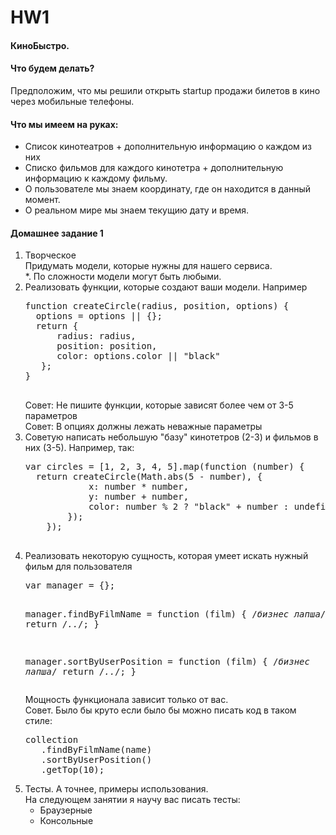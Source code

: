 HW1
===

<h4>КиноБыстро.</h4>

<h4>Что будем делать?</h4>

Предположим, что мы решили открыть startup продажи билетов в кино через мобильные телефоны.

<h4>Что мы имеем на руках:</h4>

<ul> 
 <li>Список кинотеатров + дополнительную информацию о каждом из них</li>
 <li>Списко фильмов для каждого кинотетра + дополнительную информацию к каждому фильму.</li>
 <li>О пользователе мы знаем координату, где он находится в данный момент.</li>
 <li>О реальном мире мы знаем текущию дату и время.</li>
</ul>

<h4>Домашнее задание 1</h4>

<ol> 
 <li>
     <div>Творческое</div>
     Придумать модели, которые нужны для нашего сервиса.
     <div>*. По сложности модели могут быть любыми.</div>
 </li>
 <li>
     <div>Реализовать функции, которые создают ваши модели. Например</div>
     <pre>
function createCircle(radius, position, options) {
  options = options || {};
  return {
      radius: radius,
      position: position,
      color: options.color || "black" 
   };
}
     </pre>
     Совет: Не пишите функции, которые зависят более чем от 3-5 параметров <br/>
     Cовет: В опциях должны лежать неважные параметры
 </li>
 <li>
     <div>Советую написать небольшую "базу" кинотетров (2-3) и фильмов в них (3-5). Например, так:</div>
     <pre>
var circles = [1, 2, 3, 4, 5].map(function (number) {
  return createCircle(Math.abs(5 - number), {
            x: number * number,
            y: number + number,
            color: number % 2 ? "black" + number : undefined
        });
    });
     </pre>
 </li>
 <li>
     <div>Реализовать некоторую сущность, которая умеет искать нужный фильм для пользователя</div>
     <pre>
var manager = {};

manager.findByFilmName = function (film) {
    /*бизнес лапша*/
    return /*..*/;
}

manager.sortByUserPosition = function (film) {
    /*бизнес лапша*/
    return /*..*/;
}
     </pre>
    Мощность функционала зависит только от вас. <br/>
    Совет. Было бы круто если было бы можно писать код в таком стиле:<br/>
<pre>
collection
   .findByFilmName(name)
   .sortByUserPosition()
   .getTop(10);
</pre>
 </li>
 
 <li>
     <div>Тесты. А точнее, примеры использования.</div>
     На следующем занятии я научу вас писать тесты:
     <ul>
      <li>Браузерные</li>
      <li>Консольные</li>
     </ul>
 </li>
</ol>
